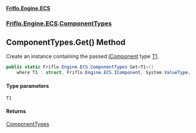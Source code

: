 #### [Friflo.Engine.ECS](index.md 'index')
### [Friflo.Engine.ECS](Friflo.Engine.ECS.md 'Friflo.Engine.ECS').[ComponentTypes](ComponentTypes.md 'Friflo.Engine.ECS.ComponentTypes')

## ComponentTypes.Get<T1>() Method

Create an instance containing the passed [IComponent](IComponent.md 'Friflo.Engine.ECS.IComponent') type [T1](ComponentTypes.Get_T1_().md#Friflo.Engine.ECS.ComponentTypes.Get_T1_().T1 'Friflo.Engine.ECS.ComponentTypes.Get<T1>().T1').

```csharp
public static Friflo.Engine.ECS.ComponentTypes Get<T1>()
    where T1 : struct, Friflo.Engine.ECS.IComponent, System.ValueType, System.ValueType;
```
#### Type parameters

<a name='Friflo.Engine.ECS.ComponentTypes.Get_T1_().T1'></a>

`T1`

#### Returns
[ComponentTypes](ComponentTypes.md 'Friflo.Engine.ECS.ComponentTypes')